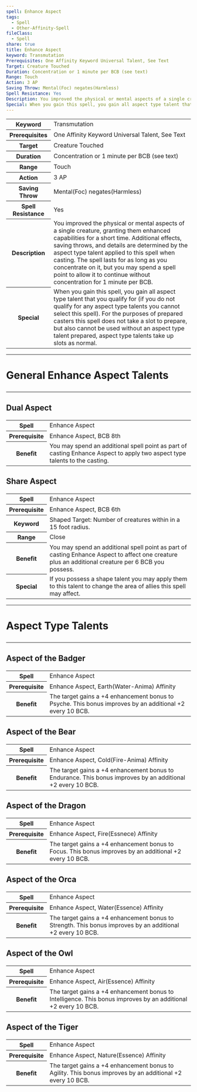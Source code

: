 ```yaml
---
spell: Enhance Aspect
tags:
  - Spell
  - Other-Affinity-Spell
fileClass:
  - Spell
share: true
title: Enhance Aspect
keyword: Transmutation
Prerequisites: One Affinity Keyword Universal Talent, See Text
Target: Creature Touched
Duration: Concentration or 1 minute per BCB (see text)
Range: Touch
Action: 3 AP
Saving Throw: Mental(Foc) negates(Harmless)
Spell Resistance: Yes
Description: You improved the physical or mental aspects of a single creature, granting them enhanced capabilities for a short time. Additional effects, saving throws, and details are determined by the aspect type talent applied to this spell when casting. The spell lasts for as long as you concentrate on it, but you may spend a spell point to allow it to continue without concentration for 1 minute per BCB.
Special: When you gain this spell, you gain all aspect type talent that you qualify for (if you do not qualify for any aspect type talents you cannot select this spell). For the purposes of prepared casters this spell does not take a slot to prepare, but also cannot be used without an aspect type talent prepared, aspect type talents take up slots as normal.
---
```


<p><span style="overflow-x: auto;"><table><tbody><tr><th>Keyword</th><td>Transmutation</td></tr><tr><th>Prerequisites</th><td>One Affinity Keyword Universal Talent, See Text</td></tr><tr><th>Target</th><td>Creature Touched</td></tr><tr><th>Duration</th><td>Concentration or 1 minute per BCB (see text)</td></tr><tr><th>Range</th><td>Touch</td></tr><tr><th>Action</th><td>3 AP</td></tr><tr><th>Saving Throw</th><td>Mental(Foc) negates(Harmless)</td></tr><tr><th>Spell Resistance</th><td>Yes</td></tr><tr><th>Description</th><td>You improved the physical or mental aspects of a single creature, granting them enhanced capabilities for a short time. Additional effects, saving throws, and details are determined by the aspect type talent applied to this spell when casting. The spell lasts for as long as you concentrate on it, but you may spend a spell point to allow it to continue without concentration for 1 minute per BCB.</td></tr><tr><th>Special</th><td>When you gain this spell, you gain all aspect type talent that you qualify for (if you do not qualify for any aspect type talents you cannot select this spell). For the purposes of prepared casters this spell does not take a slot to prepare, but also cannot be used without an aspect type talent prepared, aspect type talents take up slots as normal.</td></tr></tbody></table></span></p><span><span><hr></span></span><h1><span><p>General Enhance Aspect Talents</p></span></h1><span><span><hr></span></span><h2><span><p>Dual Aspect</p></span></h2><p><span style="overflow-x: auto;"><table><tbody><tr><th>Spell</th><td>Enhance Aspect</td></tr><tr><th>Prerequisite</th><td>Enhance Aspect, BCB 8th</td></tr><tr><th>Benefit</th><td>You may spend an additional spell point as part of casting Enhance Aspect to apply two aspect type talents to the casting.</td></tr></tbody></table></span></p><h2><span><p>Share Aspect</p></span></h2><p><span style="overflow-x: auto;"><table><tbody><tr><th>Spell</th><td>Enhance Aspect</td></tr><tr><th>Prerequisite</th><td>Enhance Aspect, BCB 6th</td></tr><tr><th>Keyword</th><td>Shaped
Target: Number of creatures within in a 15 foot radius. </td></tr><tr><th>Range</th><td>Close</td></tr><tr><th>Benefit</th><td>You may spend an additional spell point as part of casting Enhance Aspect to affect one creature plus an additional creature per 6 BCB you possess.</td></tr><tr><th>Special</th><td>If you possess a shape talent you may apply them to this talent to change the area of allies this spell may affect.</td></tr></tbody></table></span></p><span><span><hr></span></span><h1><span><p>Aspect Type Talents</p></span></h1><span><span><hr></span></span><h2><span><p>Aspect of the Badger</p></span></h2><p><span style="overflow-x: auto;"><table><tbody><tr><th>Spell</th><td>Enhance Aspect</td></tr><tr><th>Prerequisite</th><td>Enhance Aspect, Earth(Water-Anima) Affinity</td></tr><tr><th>Benefit</th><td>The target gains a +4 enhancement bonus to Psyche. This bonus improves by an additional +2 every 10 BCB.</td></tr></tbody></table></span></p><h2><span><p>Aspect of the Bear</p></span></h2><p><span style="overflow-x: auto;"><table><tbody><tr><th>Spell</th><td>Enhance Aspect</td></tr><tr><th>Prerequisite</th><td>Enhance Aspect, Cold(Fire-Anima) Affinity</td></tr><tr><th>Benefit</th><td>The target gains a +4 enhancement bonus to Endurance. This bonus improves by an additional +2 every 10 BCB.</td></tr></tbody></table></span></p><h2><span><p>Aspect of the Dragon</p></span></h2><p><span style="overflow-x: auto;"><table><tbody><tr><th>Spell</th><td>Enhance Aspect</td></tr><tr><th>Prerequisite</th><td>Enhance Aspect, Fire(Essnece) Affinity</td></tr><tr><th>Benefit</th><td>The target gains a +4 enhancement bonus to Focus. This bonus improves by an additional +2 every 10 BCB.</td></tr></tbody></table></span></p><h2><span><p>Aspect of the Orca</p></span></h2><p><span style="overflow-x: auto;"><table><tbody><tr><th>Spell</th><td>Enhance Aspect</td></tr><tr><th>Prerequisite</th><td>Enhance Aspect, Water(Essence) Affinity</td></tr><tr><th>Benefit</th><td>The target gains a +4 enhancement bonus to Strength. This bonus improves by an additional +2 every 10 BCB.</td></tr></tbody></table></span></p><h2><span><p>Aspect of the Owl</p></span></h2><p><span style="overflow-x: auto;"><table><tbody><tr><th>Spell</th><td>Enhance Aspect</td></tr><tr><th>Prerequisite</th><td>Enhance Aspect, Air(Essence) Affinity</td></tr><tr><th>Benefit</th><td>The target gains a +4 enhancement bonus to Intelligence. This bonus improves by an additional +2 every 10 BCB.</td></tr></tbody></table></span></p><h2><span><p>Aspect of the Tiger</p></span></h2><p><span style="overflow-x: auto;"><table><tbody><tr><th>Spell</th><td>Enhance Aspect</td></tr><tr><th>Prerequisite</th><td>Enhance Aspect, Nature(Essence) Affinity</td></tr><tr><th>Benefit</th><td>The target gains a +4 enhancement bonus to Agility. This bonus improves by an additional +2 every 10 BCB.</td></tr></tbody></table></span></p>